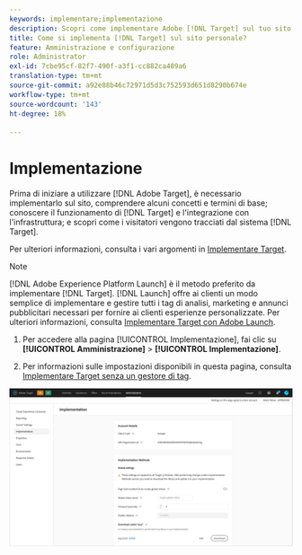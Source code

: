 ```yaml
---
keywords: implementare;implementazione
description: Scopri come implementare Adobe [!DNL Target] sul tuo sito. Imposta le impostazioni globali, il metodo di implementazione (AEP Web SDK o at.js) e altro ancora.
title: Come si implementa [!DNL Target] sul sito personale?
feature: Amministrazione e configurazione
role: Administrator
exl-id: 7cbe95cf-82f7-490f-a3f1-cc882ca489a6
translation-type: tm+mt
source-git-commit: a92e88b46c72971d5d3c752593d651d8290b674e
workflow-type: tm+mt
source-wordcount: '143'
ht-degree: 18%

---
```


# Implementazione

Prima di iniziare a utilizzare [!DNL Adobe Target], è necessario implementarlo sul sito, comprendere alcuni concetti e termini di base; conoscere il funzionamento di [!DNL Target] e l&#39;integrazione con l&#39;infrastruttura; e scopri come i visitatori vengono tracciati dal sistema [!DNL Target].

Per ulteriori informazioni, consulta i vari argomenti in [Implementare Target](/help/c-implementing-target/implementing-target.md).

>[!NOTE]
>
>[!DNL Adobe Experience Platform Launch] è il metodo preferito da implementare  [!DNL Target]. [!DNL Launch] offre ai clienti un modo semplice di implementare e gestire tutti i tag di analisi, marketing e annunci pubblicitari necessari per fornire ai clienti esperienze personalizzate. Per ulteriori informazioni, consulta [Implementare Target con Adobe Launch](/help/c-implementing-target/c-implementing-target-for-client-side-web/how-to-deployatjs/cmp-implementing-target-using-adobe-launch.md).

1. Per accedere alla pagina [!UICONTROL Implementazione], fai clic su **[!UICONTROL Amministrazione]** > **[!UICONTROL Implementazione]**.

1. Per informazioni sulle impostazioni disponibili in questa pagina, consulta [Implementare Target senza un gestore di tag](/help/c-implementing-target/c-implementing-target-for-client-side-web/how-to-deployatjs/implementing-target-without-a-tag-manager.md).

![Pagina di implementazione](/help/administrating-target/assets/implementation.png)
